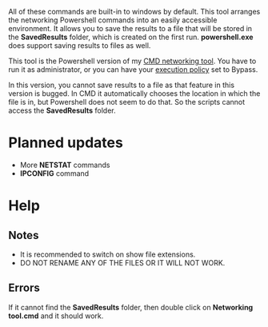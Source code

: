 All of these commands are built-in to windows
by default. This tool arranges the networking
Powershell commands into an easily accessible environment.
It allows you to save the results to a file that will be 
stored in the **SavedResults** folder, which is created on the first run.
**powershell.exe** does support saving results to files as well.         

This tool is the Powershell version of my [CMD networking tool](https://github.com/ExtremePro11299/CMD-networking-tool).
You have to run it as administrator, or you can have your [execution policy](https://learn.microsoft.com/en-us/powershell/module/microsoft.powershell.core/about/about_execution_policies?view=powershell-7.3) set to Bypass.

In this version, you cannot save results to a file as that feature in this version is bugged. In CMD it automatically chooses the location in which the file is in, but Powershell does not seem to do that. So the scripts cannot access the **SavedResults** folder.

# Planned updates
- More **NETSTAT** commands
- **IPCONFIG** command

# Help
## Notes
- It is recommended to switch on show file extensions.
- DO NOT RENAME ANY OF THE FILES OR IT WILL NOT WORK.
  
## Errors

If it cannot find the **SavedResults** folder,
then double click on **Networking tool.cmd** and it should work.
